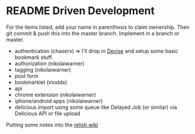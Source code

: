 README Driven Development
=========================

For the items listed, add your name in parenthesis to claim ownership.  Then
git commit & push this into the master branch.  Implement in a branch or master.

* authentication (chaserx) => I'll drop in [Devise](https://github.com/plataformatec/devise) and setup some basic bookmark stuff.
* authorization (nikolaiwarner)
* tagging (nikolaiwarner)
* post form
* bookmarklet (xtoddx)
* api
* chrome extension (nikolaiwarner)
* iphone/android apps (nikolaiwarner)
* delicious import using some queue like Delayed Job (or similar) via Delicious API or file upload



Putting some notes into the [relish wiki](https://github.com/kyrug/relish/wiki)

